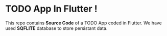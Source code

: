 # TODO App In Flutter !

This repo contains  **Source Code** of a TODO App coded in Flutter. 
We have used  **SQFLITE** database to store persistant data.
